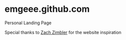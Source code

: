 emgeee.github.com
=================

Personal Landing Page

Special thanks to [Zach Zimbler](http://zzimbler.com) for the website inspiration
